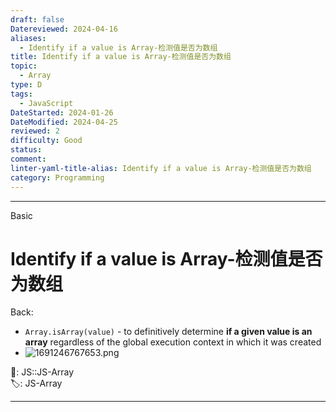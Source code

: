 ```yaml
---
draft: false
Datereviewed: 2024-04-16
aliases:
  - Identify if a value is Array-检测值是否为数组
title: Identify if a value is Array-检测值是否为数组
topic:
  - Array
type: D
tags:
  - JavaScript
DateStarted: 2024-01-26
DateModified: 2024-04-25
reviewed: 2
difficulty: Good
status: 
comment: 
linter-yaml-title-alias: Identify if a value is Array-检测值是否为数组
category: Programming
---
```


---

Basic

# Identify if a value is Array-检测值是否为数组

Back:

- `Array.isArray(value)` - to definitively determine **if a given value is an array** regardless of the global execution context in which it was created
- ![1691246767653.png](https://cdn.jsdelivr.net/gh/jenniferwonder/bimg/programming/1691246767653.png)

📌: JS::JS-Array  
🏷️: JS-Array

<!--ID: 1706587302138-->

---

<!--SR:!2024-02-01,3,250-->
